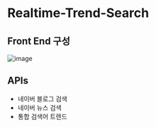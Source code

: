 # Realtime-Trend-Search


## Front End 구성

![image](https://user-images.githubusercontent.com/43158502/138586594-156f5f90-7a41-4b62-bd7e-8615f526943b.png)


## APIs
- 네이버 블로그 검색
- 네이버 뉴스 검색
- 통합 검색어 트렌드
